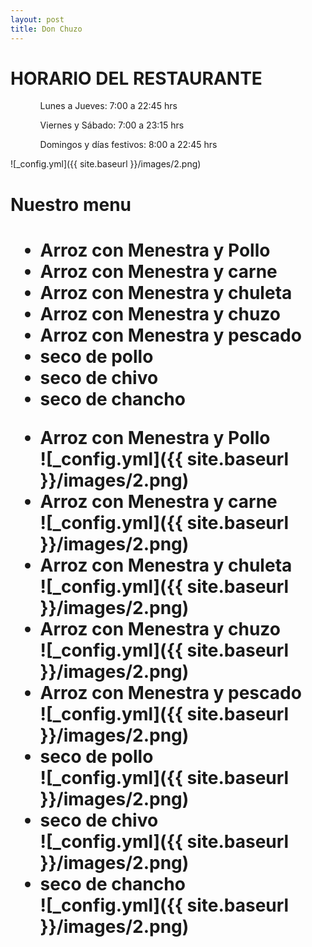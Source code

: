 ```yaml
---
layout: post
title: Don Chuzo
---
```

<h1>HORARIO DEL RESTAURANTE</h1>

<ul><ol>Lunes a Jueves: 7:00 a 22:45 hrs</ol>
<ol>Viernes y Sábado: 7:00 a 23:15 hrs</ol>
<ol>Domingos y días festivos: 8:00 a 22:45 hrs</ol></ul>
![_config.yml]({{ site.baseurl }}/images/2.png)

<h1>Nuestro menu<h1>
<ul>
<li>Arroz con Menestra y Pollo</li>
<li>Arroz con Menestra y carne</li>
<li>Arroz con Menestra y chuleta</li>
<li>Arroz con Menestra y chuzo</li>
<li>Arroz con Menestra y pescado</li>
<li>seco de pollo</li>
<li>seco de chivo</li> 
<li>seco de chancho</li>
</ul>
<ul>
<li>Arroz con Menestra y Pollo</li>
![_config.yml]({{ site.baseurl }}/images/2.png)
<li>Arroz con Menestra y carne</li>
![_config.yml]({{ site.baseurl }}/images/2.png)
<li>Arroz con Menestra y chuleta</li>
![_config.yml]({{ site.baseurl }}/images/2.png) 
<li>Arroz con Menestra y chuzo</li>
![_config.yml]({{ site.baseurl }}/images/2.png) 
<li>Arroz con Menestra y pescado</li>
![_config.yml]({{ site.baseurl }}/images/2.png)  
<li>seco de pollo</li>
![_config.yml]({{ site.baseurl }}/images/2.png) 
<li>seco de chivo</li>
![_config.yml]({{ site.baseurl }}/images/2.png) 
<li>seco de chancho</li>
![_config.yml]({{ site.baseurl }}/images/2.png)  
</ul>

